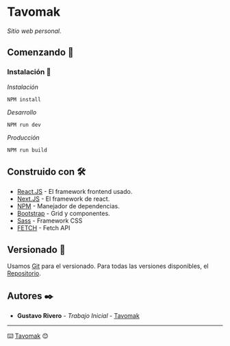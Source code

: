 # Tavomak

_Sitio web personal._

## Comenzando 🚀

### Instalación 🔧

_Instalación_

```
NPM install
```

_Desarrollo_

```
NPM run dev
```

_Producción_

```
NPM run build
```

## Construido con 🛠️

* [React.JS](https://es.reactjs.org/) - El framework frontend usado.
* [Next.JS](https://es.reactjs.org/) - El framework de react.
* [NPM](https://www.npmjs.com/) - Manejador de dependencias.
* [Bootstrap](https://react-bootstrap.github.io/) - Grid y componentes.
* [Sass](https://sass-lang.com/) - Framework CSS
* [FETCH](https://developer.mozilla.org/es/docs/Web/API/Fetch_API) - Fetch API


## Versionado 📌

Usamos [Git](http://semver.org/) para el versionado. Para todas las versiones disponibles, el [Repositorio](https://github.com/tavomak).

## Autores ✒️

* **Gustavo Rivero** - *Trabajo Inicial* - [Tavomak](https://github.com/tavomak) 

---
⌨️ [Tavomak](https://github.com/tavomak) 😊
